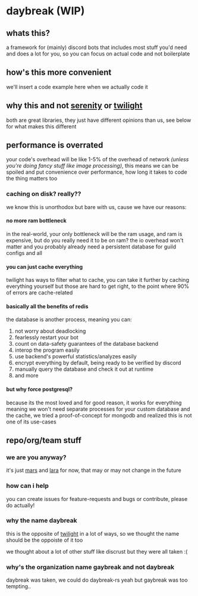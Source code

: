# daybreak (WIP)

<!-- add crates.io, docs.rs and discord server invite buttons here -->

## whats this?

a framework for (mainly) discord bots that includes most stuff you'd need and
does a lot for you, so you can focus on actual code and not boilerplate

## how's this more convenient

we'll insert a code example here when we actually code it

## why this and not [serenity](https://github.com/serenity-rs/serenity) or [twilight](https://github.com/twilight-rs/twilight)

both are great libraries, they just have different opinions than us, see below
for what makes this different

## performance is overrated

your code's overhead will be like 1-5% of the overhead of network *(unless you're
doing fancy stuff like image processing)*, this means we can be spoiled and put
convenience over performance, how long it takes to code the thing matters too

### caching on disk? really??

we know this is unorthodox but bare with us, cause we have our reasons:

#### no more ram bottleneck

in the real-world, your only bottleneck will be the ram usage, and ram is
expensive, but do you really need it to be on ram? the io overhead won't matter
and you probably already need a persistent database for guild configs and all

#### you can just cache everything

twilight has ways to filter what to cache, you can take it further by caching
everything yourself but those are hard to get right, to the point where 90% of
errors are cache-related

#### basically all the benefits of redis

the database is another process, meaning you can:

1. not worry about deadlocking
2. fearlessly restart your bot
3. count on data-safety guarantees of the database backend
4. interop the program easily
5. use backend's powerful statistics/analyzes easily
6. encrypt everything by default, being ready to be verified by discord
7. manually query the database and check it out at runtime
8. and more

#### but why force postgresql?

because its the most loved and for good reason, it works for everything
meaning we won't need separate processes for your custom database and the cache,
we tried a proof-of-concept for mongodb and realized this is not one of its use-cases

## repo/org/team stuff

### we are you anyway?

it's just [mars](https://github.com/bulletsabbath) and [lara](https://github.com/laralove143)
for now, that may or may not change in the future

### how can i help

you can create issues for feature-requests and bugs or contribute, please do actually!

### why the name daybreak

this is the opposite of [twilight](https://github.com/twilight-rs/twilight) in a
lot of ways, so we thought the name should be the oppoiste of it too

we thought about a lot of other stuff like discrust but they were all taken :(

### why's the organization name gaybreak and not daybreak

daybreak was taken, we could do daybreak-rs yeah but gaybreak was too tempting..
